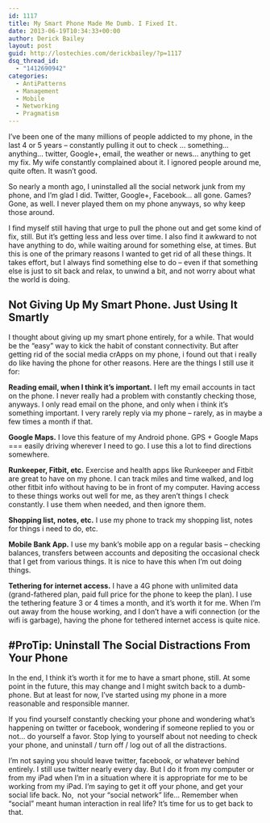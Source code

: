 ```yaml
---
id: 1117
title: My Smart Phone Made Me Dumb. I Fixed It.
date: 2013-06-19T10:34:33+00:00
author: Derick Bailey
layout: post
guid: http://lostechies.com/derickbailey/?p=1117
dsq_thread_id:
  - "1412690942"
categories:
  - AntiPatterns
  - Management
  - Mobile
  - Networking
  - Pragmatism
---
```

I&#8217;ve been one of the many millions of people addicted to my phone, in the last 4 or 5 years &#8211; constantly pulling it out to check … something… anything… twitter, Google+, email, the weather or news… anything to get my fix. My wife constantly complained about it. I ignored people around me, quite often. It wasn&#8217;t good. 

So nearly a month ago, I uninstalled all the social network junk from my phone, and I&#8217;m glad I did. Twitter, Google+, Facebook… all gone. Games? Gone, as well. I never played them on my phone anyways, so why keep those around.

I find myself still having that urge to pull the phone out and get some kind of fix, still. But it&#8217;s getting less and less over time. I also find it awkward to not have anything to do, while waiting around for something else, at times. But this is one of the primary reasons I wanted to get rid of all these things. It takes effort, but I always find something else to do &#8211; even if that something else is just to sit back and relax, to unwind a bit, and not worry about what the world is doing. 

## Not Giving Up My Smart Phone. Just Using It Smartly

I thought about giving up my smart phone entirely, for a while. That would be the &#8220;easy&#8221; way to kick the habit of constant connectivity. But after getting rid of the social media crApps on my phone, i found out that i really do like having the phone for other reasons. Here are the things I still use it for:

**Reading email, when I think it&#8217;s important.** I left my email accounts in tact on the phone. I never really had a problem with constantly checking those, anyways. I only read email on the phone, and only when i think it&#8217;s something important. I very rarely reply via my phone &#8211; rarely, as in maybe a few times a month if that.

**Google Maps.** I love this feature of my Android phone. GPS + Google Maps === easily driving wherever I need to go. I use this a lot to find directions somewhere.

**Runkeeper, Fitbit, etc.** Exercise and health apps like Runkeeper and Fitbit are great to have on my phone. I can track miles and time walked, and log other fitbit info without having to be in front of my computer. Having access to these things works out well for me, as they aren&#8217;t things I check constantly. I use them when needed, and then ignore them.

**Shopping list, notes, etc.** I use my phone to track my shopping list, notes for things i need to do, etc. 

**Mobile Bank App.** I use my bank&#8217;s mobile app on a regular basis &#8211; checking balances, transfers between accounts and depositing the occasional check that I get from various things. It is nice to have this when I&#8217;m out doing things.

**Tethering for internet access.** I have a 4G phone with unlimited data (grand-fathered plan, paid full price for the phone to keep the plan). I use the tethering feature 3 or 4 times a month, and it&#8217;s worth it for me. When I&#8217;m out away from the house working, and I don&#8217;t have a wifi connection (or the wifi is garbage), having the phone for tethered internet access is quite nice.

## #ProTip: Uninstall The Social Distractions From Your Phone

In the end, I think it&#8217;s worth it for me to have a smart phone, still. At some point in the future, this may change and I might switch back to a dumb-phone. But at least for now, I&#8217;ve started using my phone in a more reasonable and responsible manner. 

If you find yourself constantly checking your phone and wondering what&#8217;s happening on twitter or facebook, wondering if someone replied to you or not… do yourself a favor. Stop lying to yourself about not needing to check your phone, and uninstall / turn off / log out of all the distractions.

I&#8217;m not saying you should leave twitter, facebook, or whatever behind entirely. I still use twitter nearly every day. But I do it from my computer or from my iPad when I&#8217;m in a situation where it is appropriate for me to be working from my iPad. I&#8217;m saying to get it off your phone, and get your social life back. No,  not your &#8220;social network&#8221; life… Remember when &#8220;social&#8221; meant human interaction in real life? It&#8217;s time for us to get back to that.